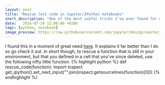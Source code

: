 ```yaml
---
layout: post
title: "Rescue lost code in Jupyter/IPython notebooks"
short_description: "One of the most useful tricks I've ever found for working with notebooks."
date:   2016-07-24 12:00:00 +0200
tags: [python, notebook]
image_preview: https://raw.githubusercontent.com/jupyter/design/master/logos/Favicon/favicon.png
---
```

I found this in a moment of great need [here](http://blog.rtwilson.com/how-to-rescue-lost-code-from-a-jupyteripython-notebook/). It explains it far better than I do so go check it out. In short though, to rescue a function that is still in your environment, but that you defined in a cell that you've since deleted, use the following nifty little function.
{% highlight python %}
def rescue_code(function):
    import inspect
    get_ipython().set_next_input("".join(inspect.getsourcelines(function)[0]))
{% endhighlight %}

